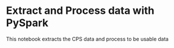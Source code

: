 # Extract and Process data with PySpark
This notebook extracts the CPS data and process to be usable data
